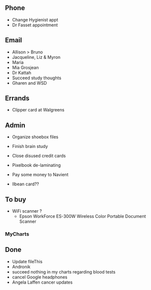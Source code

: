 

## Phone 

* Change Hygienist appt
* Dr Fasset appointment


## Email

* Allison > Bruno
* Jacqueline, Liz & Myron
* Maria
* Mia Grosjean
* Dr Kattah
* Succeed study thoughts
* Gharen and WSD


## Errands

* Clipper card at Walgreens

## Admin

* Organize shoebox files

* Finish brain study
* Close disused credit cards
* Pixelbook de-laminating
* Pay some money to Navient
* llbean card??

## To buy

* WiFi scanner ?
	* Epson WorkForce ES-300W Wireless Color Portable Document Scanner


### MyCharts


## Done

* Update fileThis
* Andronik
* succeed nothing in my charts regarding blood tests
* cancel Google headphones
* Angela Laffen cancer updates